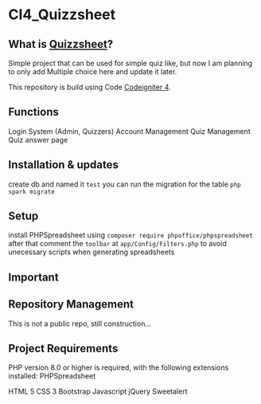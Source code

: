 # CI4_Quizzsheet

## What is [Quizzsheet]([http://localhost/development/practice/CI4_Learning/CI4_Quiz/public/])?

Simple project that can be used for simple quiz like, but now I am planning to only add Multiple choice here and update it later.

This repository is build using Code
[Codeigniter 4](https://github.com/codeigniter4/CodeIgniter4).

## Functions
Login System (Admin, Quizzers)
Account Management
Quiz Management
Quiz answer page

## Installation & updates

create db and named it `test`
you can run the migration for the table `php spark migrate`

## Setup

install PHPSpreadsheet using `composer require phpoffice/phpspreadsheet`
after that comment the `toolbar` at `app/Config/Filters.php` to avoid unecessary scripts when generating spreadsheets

## Important


## Repository Management

This is not a public repo, still construction...

## Project Requirements

PHP version 8.0 or higher is required, with the following extensions installed:
PHPSpreadsheet

HTML 5
CSS 3
Bootstrap
Javascript
jQuery
Sweetalert

